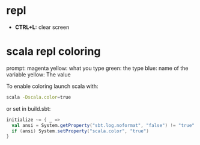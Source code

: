 # repl

- __CTRL+L:__ clear screen

# scala repl coloring
prompt: magenta
yellow: what you type
green: the type
blue: name of the variable
yellow: The value

To enable coloring launch scala with:

```bash
scala -Dscala.color=true
```

or set in build.sbt:

```scala
initialize ~= { _ =>
  val ansi = System.getProperty("sbt.log.noformat", "false") != "true"
  if (ansi) System.setProperty("scala.color", "true")
}
```



